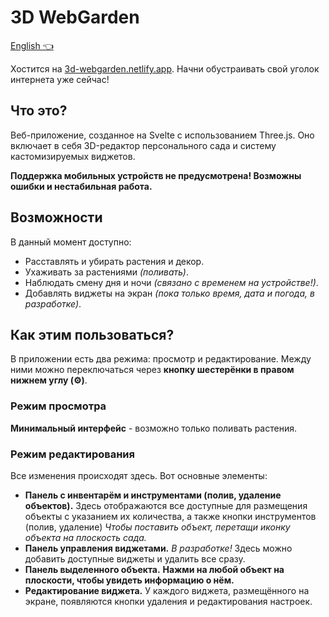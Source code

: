 # 3D WebGarden

[English 👈](README_en.md)

Хостится на [3d-webgarden.netlify.app](https://3d-webgarden.netlify.app/). Начни обустраивать свой уголок интернета уже сейчас!

## Что это?

Веб-приложение, созданное на Svelte с использованием Three.js. Оно включает в себя 3D-редактор персонального сада и систему кастомизируемых виджетов.

**Поддержка мобильных устройств не предусмотрена! Возможны ошибки и нестабильная работа.**

## Возможности

В данный момент доступно:

- Расставлять и убирать растения и декор.
- Ухаживать за растениями *(поливать)*.
- Наблюдать смену дня и ночи *(связано с временем на устройстве!)*.
- Добавлять виджеты на экран *(пока только время, дата и погода, в разработке)*.

## Как этим пользоваться?

В приложении есть два режима: просмотр и редактирование. Между ними можно переключаться через **кнопку шестерёнки в правом нижнем углу (⚙️)**.

### Режим просмотра

**Минимальный интерфейс** - возможно только поливать растения.

### Режим редактирования

Все изменения происходят здесь. Вот основные элементы:

- **Панель с инвентарём и инструментами (полив, удаление объектов).** Здесь отображаются все доступные для размещения объекты с указанием их количества, а также кнопки инструментов (полив, удаление) *Чтобы поставить объект, перетащи иконку объекта на плоскость сада.*
- **Панель управления виджетами.** *В разработке!* Здесь можно добавить доступные виджеты и удалить все сразу.
- **Панель выделенного объекта.** **Нажми на любой объект на плоскости, чтобы увидеть информацию о нём.**
- **Редактирование виджета.** У каждого виджета, размещённого на экране, появляются кнопки удаления и редактирования настроек.
